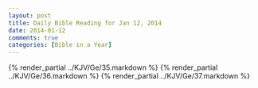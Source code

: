 ```yaml
---
layout: post
title: Daily Bible Reading for Jan 12, 2014
date: 2014-01-12
comments: true
categories: [Bible in a Year]
---
```

{% render_partial ../KJV/Ge/35.markdown %}
{% render_partial ../KJV/Ge/36.markdown %}
{% render_partial ../KJV/Ge/37.markdown %}
